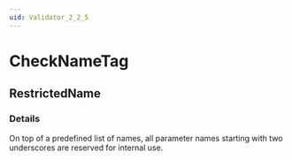 ```yaml
---
uid: Validator_2_2_5
---
```


# CheckNameTag

## RestrictedName

<!-- Description, Properties, ... sections are auto-generated. -->
<!-- REPLACE ME AUTO-GENERATION -->

### Details

On top of a predefined list of names, all parameter names starting with two underscores are reserved for internal use.

<!-- Uncomment to add example code -->
<!--### Example code-->
